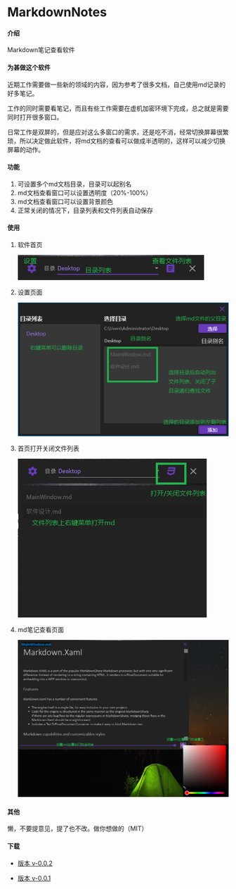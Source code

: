 # MarkdownNotes

#### 介绍

Markdown笔记查看软件

#### 为甚做这个软件

近期工作需要做一些新的领域的内容，因为参考了很多文档，自己使用md记录的好多笔记。

工作的同时需要看笔记，而且有些工作需要在虚机加密环境下完成，总之就是需要同时打开很多窗口。

日常工作是双屏的，但是应对这么多窗口的需求，还是吃不消，经常切换屏幕很繁琐，所以决定做此软件，将md文档的查看可以做成半透明的，这样可以减少切换屏幕的动作。

#### 功能

1.  可设置多个md文档目录，目录可以起别名
2.  md文档查看窗口可以设置透明度（20%-100%）
3.	md文档查看窗口可以设置背景颜色
4.  正常关闭的情况下，目录列表和文件列表自动保存

#### 使用

1. 软件首页

   ![首页](img/1.png)

2. 设置页面

   ![首页](img/2.png)

3. 首页打开关闭文件列表

   ![首页](img/3.png)

4. md笔记查看页面

   ![首页](img/4.png)


#### 其他

懒，不要提意见，提了也不改。做你想做的（MIT）

#### 下载

* [版本 v-0.0.2](https://github.com/MatthewBin/MarkdownNotes/releases/tag/0.0.2)

* [版本 v-0.0.1](https://github.com/MatthewBin/MarkdownNotes/releases/tag/0.0.1)
